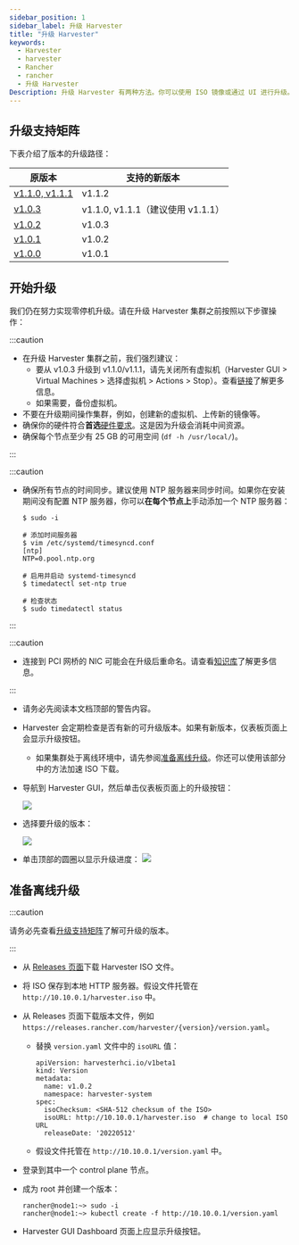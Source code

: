 ```yaml
---
sidebar_position: 1
sidebar_label: 升级 Harvester
title: "升级 Harvester"
keywords:
  - Harvester
  - harvester
  - Rancher
  - rancher
  - 升级 Harvester
Description: 升级 Harvester 有两种方法。你可以使用 ISO 镜像或通过 UI 进行升级。
---
```


## 升级支持矩阵

下表介绍了版本的升级路径：

| 原版本 | 支持的新版本 |
|----------------------|--------------------------|
| [v1.1.0, v1.1.1](./v1-1-to-v1-1-2.md) | v1.1.2 |
| [v1.0.3](./v1-0-3-to-v1-1-1.md) | v1.1.0, v1.1.1（建议使用 v1.1.1） |
| [v1.0.2](./previous-releases/v1-0-2-to-v1-0-3.md) | v1.0.3 |
| [v1.0.1](./previous-releases/v1-0-1-to-v1-0-2.md) | v1.0.2 |
| [v1.0.0](./previous-releases/v1-0-0-to-v1-0-1.md) | v1.0.1 |

## 开始升级

我们仍在努力实现零停机升级。请在升级 Harvester 集群之前按照以下步骤操作：

:::caution

- 在升级 Harvester 集群之前，我们强烈建议：
   - 要从 v1.0.3 升级到 v1.1.0/v1.1.1，请先关闭所有虚拟机（Harvester GUI > Virtual Machines > 选择虚拟机 > Actions > Stop）。查看[链接](./v1-0-3-to-v1-1-1.md#通用信息)了解更多信息。
   - 如果需要，备份虚拟机。
- 不要在升级期间操作集群，例如，创建新的虚拟机、上传新的镜像等。
- 确保你的硬件符合**首选**[硬件要求](../install/requirements.md#硬件要求)。这是因为升级会消耗中间资源。
- 确保每个节点至少有 25 GB 的可用空间 (`df -h /usr/local/`)。

:::

:::caution

- 确保所有节点的时间同步。建议使用 NTP 服务器来同步时间。如果你在安装期间没有配置 NTP 服务器，你可以**在每个节点上**手动添加一个 NTP 服务器：

   ```
   $ sudo -i

   # 添加时间服务器
   $ vim /etc/systemd/timesyncd.conf
   [ntp]
   NTP=0.pool.ntp.org

   # 启用并启动 systemd-timesyncd
   $ timedatectl set-ntp true

   # 检查状态
   $ sudo timedatectl status
   ```

:::

:::caution

- 连接到 PCI 网桥的 NIC 可能会在升级后重命名。请查看[知识库](https://harvesterhci.io/kb/nic-naming-scheme)了解更多信息。

:::

- 请务必先阅读本文档顶部的警告内容。
- Harvester 会定期检查是否有新的可升级版本。如果有新版本，仪表板页面上会显示升级按钮。
   - 如果集群处于离线环境中，请先参阅[准备离线升级](#准备离线升级)。你还可以使用该部分中的方法加速 ISO 下载。
- 导航到 Harvester GUI，然后单击仪表板页面上的升级按钮：

   ![](/img/v1.1/upgrade/upgrade_button.png)

- 选择要升级的版本：

   ![](/img/v1.1/upgrade/upgrade_select_version.png)

- 单击顶部的圆圈以显示升级进度：
   ![](/img/v1.1/upgrade/upgrade_progress.png)


## 准备离线升级

:::caution

请务必先查看[升级支持矩阵](#升级支持矩阵)了解可升级的版本。

:::

- 从 [Releases 页面](https://github.com/harvester/harvester/releases)下载 Harvester ISO 文件。
- 将 ISO 保存到本地 HTTP 服务器。假设文件托管在 `http://10.10.0.1/harvester.iso` 中。
- 从 Releases 页面下载版本文件，例如 `https://releases.rancher.com/harvester/{version}/version.yaml`。

   - 替换 `version.yaml` 文件中的 `isoURL` 值：

      ```
      apiVersion: harvesterhci.io/v1beta1
      kind: Version
      metadata:
        name: v1.0.2
        namespace: harvester-system
      spec:
        isoChecksum: <SHA-512 checksum of the ISO>
        isoURL: http://10.10.0.1/harvester.iso  # change to local ISO URL
        releaseDate: '20220512'
      ```

   - 假设文件托管在 `http://10.10.0.1/version.yaml` 中。

- 登录到其中一个 control plane 节点。
- 成为 root 并创建一个版本：

   ```
   rancher@node1:~> sudo -i
   rancher@node1:~> kubectl create -f http://10.10.0.1/version.yaml
   ```

- Harvester GUI Dashboard 页面上应显示升级按钮。
